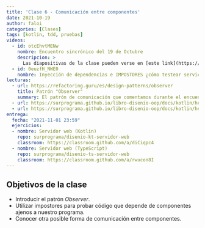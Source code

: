```yaml
---
title: 'Clase 6 - Comunicación entre componentes'
date: 2021-10-19
author: faloi
categories: [Clases]
tags: [kotlin, tdd, pruebas]
videos:
  - id: otcEhvtMENw
    nombre: Encuentro sincrónico del 19 de Octubre
    descripcion: >
      Las diapositivas de la clase pueden verse en [este link](https://obj2-unahur.github.io/encuentros-sincronicos/clase6).
  - id: 0euzfH_NWE0
    nombre: Inyección de dependencias e IMPOSTORES ¿cómo testear servicios externos en Kotlin con MockK?
lecturas:
  - url: https://refactoring.guru/es/design-patterns/observer
    title: Patrón "Observer"
    summary: El patrón de comunicación que comentamos durante el encuentro sincrónico, que debería servirles para resolver el ejercicio.
  - url: https://surprograma.github.io/libro-disenio-oop/docs/kotlin/herramientas-lenguaje/manejo-fechas/
  - url: https://surprograma.github.io/libro-disenio-oop/docs/kotlin/herramientas-lenguaje/manipulacion-strings/
entrega:
  fecha: "2021-11-01 23:59"
  ejercicios:
  - nombre: Servidor web (Kotlin)
    repo: surprograma/disenio-kt-servidor-web
    classroom: https://classroom.github.com/a/diCiqpc4
  - nombre: Servidor web (TypeScript)
    repo: surprograma/disenio-ts-servidor-web
    classroom: https://classroom.github.com/a/rwucon8I
---
```


## Objetivos de la clase

* Introducir el patrón _Observer_.
* Utilizar impostores para probar código que depende de componentes ajenos a nuestro programa.
* Conocer otra posible forma de comunicación entre componentes.
